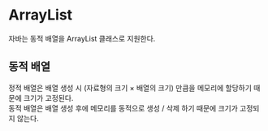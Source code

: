 # ArrayList

자바는 동적 배열을 ArrayList 클래스로 지원한다.

## 동적 배열

정적 배열은 배열 생성 시 (자료형의 크기 × 배열의 크기) 만큼을 메모리에 할당하기 때문에 크기가 고정된다.<br/>
동적 배열은 배열 생성 후에 메모리를 동적으로 생성 / 삭제 하기 때문에 크기가 고정되지 않는다.
